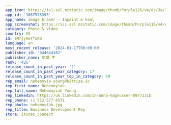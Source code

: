```yaml
---
app_icon: https://is1-ssl.mzstatic.com/image/thumb/Purple126/v4/dc/3a/35/dc3a35b4-7c07-5e6a-ee1a-222f9fc693c2/AppIcon-1x_U007emarketing-0-10-0-85-220-0.jpeg/1024x1024bb.png
app_id: '1067575393'
app_name: Image Eraser - Inpaint & heal
app_screenshot: https://is1-ssl.mzstatic.com/image/thumb/Purple116/v4/e0/e1/14/e0e114ed-c3ef-5d0c-7772-9b4809d5249c/2d242c8e-a5c6-4a5d-80b9-98f3d41e3cb7_p1.jpg/1242x2688bb.png
category: Photo & Video
country: US
id: eMrjyAwYfuKQ
language: en
most_recent_release: '2024-01-17T00:00:00'
publisher_id: '944644382'
publisher_name: 丽譞 牛
rank: '426'
release_count_in_past_year: '2'
release_count_in_past_year_category: 17
release_count_in_past_year_top_in_category: 50
rep_email: nehemoyia.young@bitrise.io
rep_first_name: Nehemoyiah
rep_full_name: Nehemoyiah Young
rep_linkedin: https://uk.linkedin.com/in/anna-magnussen-0977131b
rep_phone: +1 512-577-4531
rep_photo: nehemoyiah.jpg
rep_title: Business Development Rep
store: itunes_connect
---
```

